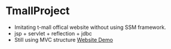 # TmallProject
* Imitating t-mall offical website without using SSM framework.
* jsp + servlet + reflection + jdbc
* Still using MVC structure
[Website Demo](http://106.14.173.104/tianmao)
